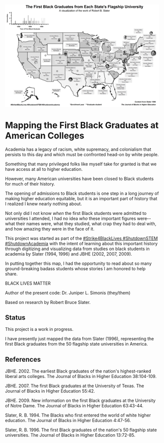 ![Map of the first Black graduates at American universities, underlying data file is in the data folder](map.jpg)

# Mapping the First Black Graduates at American Colleges

Academia has a legacy of racism, white supremacy, and colonialism that persists to this day and which must be confronted head-on by white people.

Something that many privileged folks like myself take for granted is that we have access at all to higher education. 

However, many American universities have been closed to Black students for much of their history.

The opening of admissions to Black students is one step in a long journey of making higher education equitable, but it is an important part of history that I realized I knew nearly nothing about.

Not only did I not know *when* the first Black students were admitted to universities I attended, I had no idea *who* these important figures were--what their names were, what they studied, what crap they had to deal with, and how amazing they were in the face of it. 


This project was started as part of the [#Strike4BlackLives #ShutdownSTEM #ShutdownAcademia](www.shutdownstem.com) with the intent of learning about this important history through digitizing and visualizing data from studies on black students in academia by Slater (1994, 1996) and JBHE (2002, 2007, 2009).

In putting together this map, I had the opportunity to read about so many ground-breaking badass students whose stories I am honored to help share.

BLACK LIVES MATTER

Author of the present code: Dr. Juniper L. Simonis (they/them)

Based on research by Robert Bruce Slater.

## Status

This project is a work in progress.

I have presently just mapped the data from Slater (1996), representing the first Black graduates from the 50 flagship state universities in America.

## References

JBHE. 2002. The earliest Black graduates of the nation's highest-ranked liberal arts colleges. The Journal of Blacks in Higher Education 38:104-109.

JBHE. 2007. The first Black graduates at the University of Texas. The Journal of Blacks in Higher Education 55:42.

JBHE. 2009. New information on the first Black graduates at the University of Notre Dame. The Journal of Blacks in Higher Education 63:43-44.

Slater, R. B. 1994. The Blacks who first entered the world of white higher education. The Journal of Blacks in Higher Education 4:47-56.

Slater, R. B. 1996. The first Black graduates of the nation's 50 flagship state universities. The Journal of Blacks in Higher Education 13:72-85.